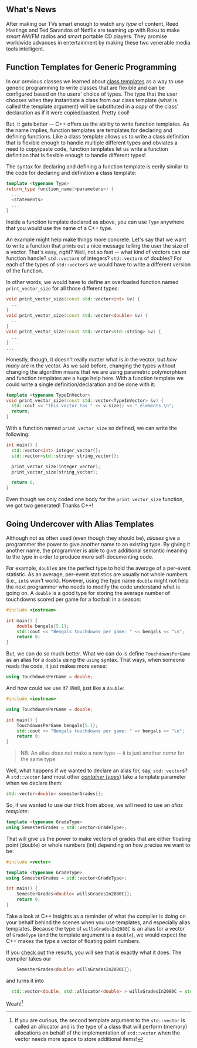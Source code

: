 ## What's News

After making our TVs smart enough to watch any *type* of content, Reed Hastings and Ted Sarandos of Netflix are teaming up with Roku to make *smart* AM/FM radios and smart portable CD players. They promise worldwide advances in entertainment by making these two venerable media tools intelligent.

## Function Templates for Generic Programming

In our previous classes we learned about [class templates](./templates.md) as a way to use generic programming to write classes that are flexible and can be configured based on the users' choice of types. The type that the user chooses when they instantiate a class from our class template (what is called the template argument) will be substituted in a _copy_ of the class' declaration as if it were copied/pasted. Pretty cool!

But, it gets better -- C++ offers us the ability to write function templates. As the name implies, function templates are templates for declaring and defining functions. Like a class template allows us to write a class definition that is flexible enough to handle multiple different types and obviates a need to copy/paste code, function templates let us write a function definition that is flexible enough to handle different types!

The syntax for declaring and defining a function template is eerily similar to the code for declaring and definition a class template:

```C++
template <typename Type>
return_type function_name(<parameters>) {
  ...
  <statements>
  ...
}
```

Inside a function template declared as above, you can use `Type` anywhere that you would use the name of a C++ type.

An example might help make things more concrete. Let's say that we want to write a function that prints out a nice message telling the user the size of a vector. That's easy, right? Well, not so fast -- what kind of vectors can our function handle? `std::vector`s of integers? `std::vector`s of doubles? For each of the types of `std::vector`s we would have to write a different version of the function. 

In other words, we would have to define an overloaded function named `print_vector_size` for all those different types:

```C++
void print_vector_size(const std::vector<int> &v) {
  ...
}
void print_vector_size(const std::vector<double> &v) {
  ...
}
void print_vector_size(const std::vector<std::string> &v) {
  ...
}
...
```

Honestly, though, it doesn't really matter what is _in_ the vector, but _how many_ are in the vector. As we said before, changing the types without changing the algorithm means that we are using parametric polymorphism and function templates are a huge help here. With a function template we could write a single definition/declaration and be done with it:

```C++
template <typename TypeInVector>
void print_vector_size(const std::vector<TypeInVector> &v) {
  std::cout << "This vector has " << v.size() << " elements.\n";
  return;
}
```

With a function named `print_vector_size` so defined, we can write the following:

```C++
int main() {
  std::vector<int> integer_vector{};
  std::vector<std::string> string_vector{};

  print_vector_size(integer_vector);
  print_vector_size(string_vector);

  return 0;
}
```

Even though we only coded one body for the `print_vector_size` function, we got two generated! Thanks C++!

## Going Undercover with Alias Templates

Although not as often used (even though they should be), _aliases_ give a programmer the power to give another name to an existing type. By giving it another name, the programmer is able to give additional semantic meaning to the type in order to produce more self-documenting code.

For example, `double`s are the perfect type to hold the average of a per-event statistic. As an average, per-event statistics are usually not whole numbers (i.e., `int`s won't work). However, using the type name `double` might not help the next programmer who needs to modify the code understand what is going on. A `double` is a good type for storing the average number of touchdowns scored per game for a football in a season:

```C++
#include <iostream>

int main() {
    double bengals{5.1};
    std::cout << "Bengals touchdowns per game: " << bengals << "\n";
    return 0;
}
```

But, we can do _so_ much better. What we can do is define `TouchdownsPerGame` as an alias for a `double` using the `using` syntax. That ways, when someone reads the code, it just makes more sense:


```C++
using TouchdownsPerGame = double;
```

And how could we use it? Well, just like a `double`:

```C++
#include <iostream>

using TouchdownsPerGame = double;

int main() {
    TouchdownsPerGame bengals{5.1};
    std::cout << "Bengals touchdowns per game: " << bengals << "\n";
    return 0;
}

```

> NB: An alias _does not_ make a new type -- it is just another _name_ for the same type.

Well, what happens if we wanted to declare an alias for, say, `std::vector`s? A `std::vector` (and most other [_container types_](https://en.cppreference.com/w/cpp/container.html)) take a template parameter when we declare them:

```C++
std::vector<double> semesterGrades{};
```

So, if we wanted to use our trick from above, we will need to use an _alias template_:

```C++
template <typename GradeType>
using SemesterGrades = std::vector<GradeType>;
```

That will give us the power to make vectors of grades that are either floating point (double) or whole numbers (int) depending on how precise we want to be:

```C++
#include <vector>

template <typename GradeType>
using SemesterGrades = std::vector<GradeType>;

int main() {
    SemesterGrades<double> willsGradesIn2080C{};
    return 0;
}
```

Take a look at C++ Insights as a reminder of what the compiler is doing on your behalf behind the scenes when you use templates, and especially alias templates. Because the type of `willsGradesIn2080C` is an alias for a vector of `GradeType` (and the template argument is a `double`), we would expect the C++ makes the type a vector of floating point numbers.

If you [check out](https://cppinsights.io/s/58bb91ca) the results, you will see that is exactly what it does. The compiler takes our

```C++
    SemesterGrades<double> willsGradesIn2080C{};
```

and turns it into 

```C++
  std::vector<double, std::allocator<double> > willsGradesIn2080C = std::vector<double, std::allocator<double> >{};
```

Woah![^allocators]

[^allocators]: If you are curious, the second template argument to the `std::vector` is called an allocator and is the type of a class that will perform (memory) allocations on behalf of the implementation of `std::vector` when the vector needs more space to store additional items!
